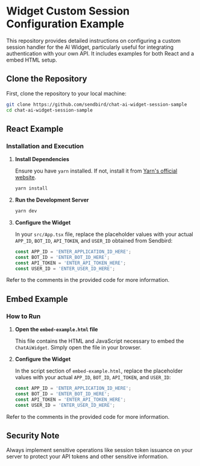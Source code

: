 # Widget Custom Session Configuration Example

This repository provides detailed instructions on configuring a custom session handler for the AI Widget, particularly useful for integrating authentication with your own API.
It includes examples for both React and a embed HTML setup.

## Clone the Repository

First, clone the repository to your local machine:

```bash
git clone https://github.com/sendbird/chat-ai-widget-session-sample
cd chat-ai-widget-session-sample
```

## React Example

### Installation and Execution

1. **Install Dependencies**

   Ensure you have `yarn` installed. If not, install it from [Yarn's official website](https://yarnpkg.com/).

   ```bash
   yarn install
   ```

2. **Run the Development Server**

   ```bash
   yarn dev
   ```

3. **Configure the Widget**

   In your `src/App.tsx` file, replace the placeholder values with your actual `APP_ID`, `BOT_ID`, `API_TOKEN`, and `USER_ID` obtained from Sendbird:

   ```typescript
   const APP_ID = 'ENTER_APPLICATION_ID_HERE';
   const BOT_ID = 'ENTER_BOT_ID_HERE';
   const API_TOKEN = 'ENTER_API_TOKEN_HERE';
   const USER_ID = 'ENTER_USER_ID_HERE';
   ```

Refer to the comments in the provided code for more information.

## Embed Example

### How to Run

1. **Open the `embed-example.html` file**

   This file contains the HTML and JavaScript necessary to embed the `ChatAiWidget`. Simply open the file in your browser.

2. **Configure the Widget**

   In the script section of `embed-example.html`, replace the placeholder values with your actual `APP_ID`, `BOT_ID`, `API_TOKEN`, and `USER_ID`:

   ```javascript
   const APP_ID = 'ENTER_APPLICATION_ID_HERE';
   const BOT_ID = 'ENTER_BOT_ID_HERE';
   const API_TOKEN = 'ENTER_API_TOKEN_HERE';
   const USER_ID = 'ENTER_USER_ID_HERE';
   ```

Refer to the comments in the provided code for more information.

## Security Note

Always implement sensitive operations like session token issuance on your server to protect your API tokens and other sensitive information.
